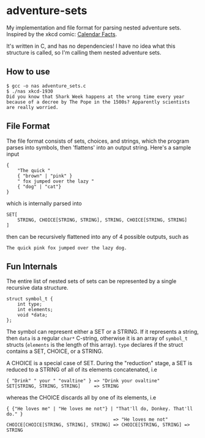 # adventure-sets
My implementation and file format for parsing nested adventure sets. Inspired by the xkcd comic: [Calendar Facts](https://xkcd.com/1930/).

It's written in C, and has no dependencies! I have no idea what this structure is called, so I'm calling them nested adventure sets.

## How to use

    $ gcc -o nas adventure_sets.c
    $ ./nas xkcd-1930
    Did you know that Shark Week happens at the wrong time every year because of a decree by The Pope in the 1500s? Apparently scientists are really worried.

## File Format

The file format consists of sets, choices, and strings, which the program parses into symbols, then 'flattens' into an output string. Here's a sample input

    {
        "The quick "
        { "brown" | "pink" }
        " fox jumped over the lazy "
        { "dog" | "cat"}
    }

which is internally parsed into

    SET[
        STRING, CHOICE[STRING, STRING], STRING, CHOICE[STRING, STRING]
    ]

then can be recursively flattened into any of 4 possible outputs, such as

    The quick pink fox jumped over the lazy dog.

## Fun Internals

The entire list of nested sets of sets can be represented by a single recursive data structure.

    struct symbol_t {
        int type;
        int elements;
        void *data;
    };

The symbol can represent either a SET or a STRING. If it represents a string, then `data` is a regular `char*` C-string, otherwise it is an array of `symbol_t` structs (`elements` is the length of this array). `type` declares if the struct contains a SET, CHOICE, or a STRING.

A CHOICE is a special case of SET. During the "reduction" stage, a SET is reduced to a STRING of all of its elements concatenated, i.e

    { "Drink" " your " "ovaltine" } => "Drink your ovaltine"
    SET[STRING, STRING, STRING]     => STRING

whereas the CHOICE discards all by one of its elements, i.e

    { {"He loves me" | "He loves me not"} | "That'll do, Donkey. That'll do." }
                                           => "He loves me not"
    CHOICE[CHOICE[STRING, STRING], STRING] => CHOICE[STRING, STRING] => STRING


